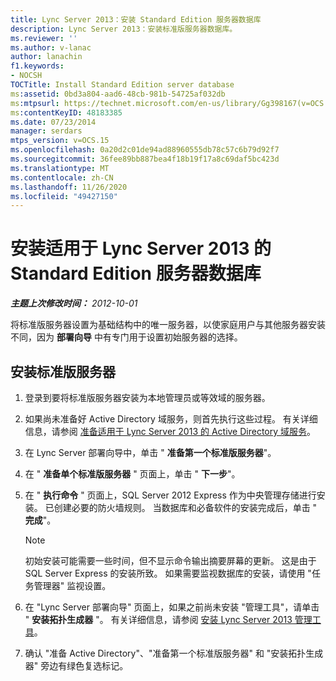 ```yaml
---
title: Lync Server 2013：安装 Standard Edition 服务器数据库
description: Lync Server 2013：安装标准版服务器数据库。
ms.reviewer: ''
ms.author: v-lanac
author: lanachin
f1.keywords:
- NOCSH
TOCTitle: Install Standard Edition server database
ms:assetid: 0bd3a804-aad6-48cb-981b-54725af032db
ms:mtpsurl: https://technet.microsoft.com/en-us/library/Gg398167(v=OCS.15)
ms:contentKeyID: 48183385
ms.date: 07/23/2014
manager: serdars
mtps_version: v=OCS.15
ms.openlocfilehash: 0a20d2c01de94ad88960555db78c57c6b79d92f7
ms.sourcegitcommit: 36fee89bb887bea4f18b19f17a8c69daf5bc423d
ms.translationtype: MT
ms.contentlocale: zh-CN
ms.lasthandoff: 11/26/2020
ms.locfileid: "49427150"
---
```

# <a name="install-standard-edition-server-database-for-lync-server-2013"></a>安装适用于 Lync Server 2013 的 Standard Edition 服务器数据库

<div data-xmlns="http://www.w3.org/1999/xhtml">

<div class="topic" data-xmlns="http://www.w3.org/1999/xhtml" data-msxsl="urn:schemas-microsoft-com:xslt" data-cs="https://msdn.microsoft.com/">

<div data-asp="https://msdn2.microsoft.com/asp">



</div>

<div id="mainSection">

<div id="mainBody">

<span> </span>

_**主题上次修改时间：** 2012-10-01_

将标准版服务器设置为基础结构中的唯一服务器，以使家庭用户与其他服务器安装不同，因为 **部署向导** 中有专门用于设置初始服务器的选择。

<div>

## <a name="to-install-a-standard-edition-server"></a>安装标准版服务器

1.  登录到要将标准版服务器安装为本地管理员或等效域的服务器。

2.  如果尚未准备好 Active Directory 域服务，则首先执行这些过程。 有关详细信息，请参阅 [准备适用于 Lync Server 2013 的 Active Directory 域服务](lync-server-2013-preparing-active-directory-domain-services.md)。

3.  在 Lync Server 部署向导中，单击 " **准备第一个标准版服务器**"。

4.  在 " **准备单个标准版服务器** " 页面上，单击 " **下一步**"。

5.  在 " **执行命令** " 页面上，SQL Server 2012 Express 作为中央管理存储进行安装。 已创建必要的防火墙规则。 当数据库和必备软件的安装完成后，单击 " **完成**"。
    
    <div>
    

    > [!NOTE]  
    > 初始安装可能需要一些时间，但不显示命令输出摘要屏幕的更新。 这是由于 SQL Server Express 的安装所致。 如果需要监视数据库的安装，请使用 "任务管理器" 监视设置。

    
    </div>

6.  在 "Lync Server 部署向导" 页面上，如果之前尚未安装 "管理工具"，请单击 " **安装拓扑生成器** "。 有关详细信息，请参阅 [安装 Lync Server 2013 管理工具](lync-server-2013-install-lync-server-administrative-tools.md)。

7.  确认 "准备 Active Directory"、"准备第一个标准版服务器" 和 "安装拓扑生成器" 旁边有绿色复选标记。

</div>

</div>

<span> </span>

</div>

</div>

</div>

